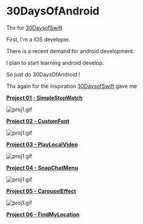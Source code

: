 # 30DaysOfAndroid

Thx for [30DaysofSwift](https://github.com/allenwong/30DaysofSwift)

First, I'm a iOS developer.

There is a recent demand for android development.

I plan to start learning android develop.

So just do 30DaysOfAndroid !

Thx again for the inspiration [30DaysofSwift](https://github.com/allenwong/30DaysofSwift) gave me

**[Project 01 - SimpleStopWatch](https://github.com/HeathHsia/30DaysOfAndroid/tree/master/Project%2001%20-%20SimpleStopWatch)**

![proj1.gif](img/proj1.gif)

**[Project 02 - CustomFont](https://github.com/HeathHsia/30DaysOfAndroid/tree/master/Project%2002%20-%20CustomFont)**

![proj1.gif](img/proj2.gif)

**[Project 03 - PlayLocalVideo](https://github.com/HeathHsia/30DaysOfAndroid/tree/master/Project%2003%20-%20PlayLocalVideo)**

![proj1.gif](img/proj3.gif)

**[Project 04 - SnapChatMenu](https://github.com/HeathHsia/30DaysOfAndroid/tree/master/Project%2004%20-%20SnapChatMenu)**

![proj1.gif](img/proj4.gif)

**[Project 05 - CarouselEffect]()**

![proj1.gif](img/proj5.gif)

**[Project 06 - FindMyLocation]()**
